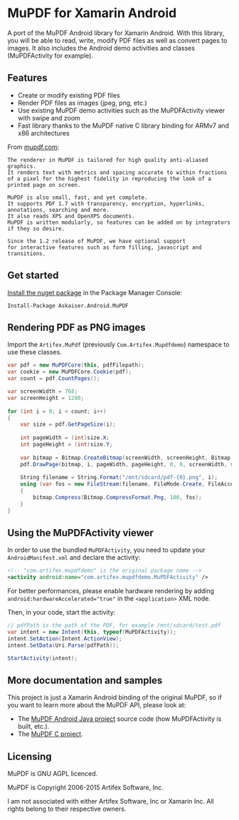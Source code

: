 # MuPDF for Xamarin Android

A port of the MuPDF Android library for Xamarin Android. With this library, you will be able to read, write, modify PDF files as well as convert pages to images. It also includes the Android demo activities and classes (MuPDFActivity for example).

## Features

* Create or modify existing PDF files
* Render PDF files as images (jpeg, png, etc.)
* Use existing MuPDF demo activities such as the MuPDFActivity viewer with swipe and zoom
* Fast library thanks to the MuPDF native C library binding for ARMv7 and x86 architectures

From [mupdf.com](http://mupdf.com):

	The renderer in MuPDF is tailored for high quality anti-aliased graphics.
	It renders text with metrics and spacing accurate to within fractions
	of a pixel for the highest fidelity in reproducing the look of a printed page on screen.
	
	MuPDF is also small, fast, and yet complete.
	It supports PDF 1.7 with transparency, encryption, hyperlinks, annotations, searching and more.
	It also reads XPS and OpenXPS documents.
	MuPDF is written modularly, so features can be added on by integrators if they so desire.
	
	Since the 1.2 release of MuPDF, we have optional support
	for interactive features such as form filling, javascript and transitions.

## Get started

[Install the nuget package](https://www.nuget.org/packages/Askaiser.Android.MuPDF/) in the Package Manager Console:

	Install-Package Askaiser.Android.MuPDF

## Rendering PDF as PNG images

Import the `Artifex.MuPdf` (previously `Com.Artifex.Mupdfdemo`) namespace to use these classes.

```C#
var pdf = new MuPDFCore(this, pdfFilepath);
var cookie = new MuPDFCore.Cookie(pdf);
var count = pdf.CountPages();

var screenWidth = 768;
var screenHeight = 1280;
 
for (int i = 0; i < count; i++)
{
    var size = pdf.GetPageSize(i);
 
    int pageWidth = (int)size.X;
    int pageHeight = (int)size.Y;
 
    var bitmap = Bitmap.CreateBitmap(screenWidth, screenHeight, Bitmap.Config.Argb8888);
    pdf.DrawPage(bitmap, i, pageWidth, pageHeight, 0, 0, screenWidth, screenHeight, cookie);
 
    String filename = String.Format("/mnt/sdcard/pdf-{0}.png", i);
    using (var fos = new FileStream(filename, FileMode.Create, FileAccess.ReadWrite))
    {
        bitmap.Compress(Bitmap.CompressFormat.Png, 100, fos);
    }
}
```

## Using the MuPDFActivity viewer

In order to use the bundled `MuPDFActivity`, you need to update your `AndroidManifest.xml` and declare the activity:

```XML
<!-- "com.artifex.mupdfdemo" is the original package name -->
<activity android:name="com.artifex.mupdfdemo.MuPDFActivity" />
```

For better performances, please enable hardware rendering by adding `android:hardwareAccelerated="true"` in the `<application>` XML node.

Then, in your code, start the activity:

```C#
// pdfPath is the path of the PDF, for example /mnt/sdcard/test.pdf
var intent = new Intent(this, typeof(MuPDFActivity));
intent.SetAction(Intent.ActionView);
intent.SetData(Uri.Parse(pdfPath));

StartActivity(intent);
```

## More documentation and samples

This project is just a Xamarin Android binding of the original MuPDF, so if you want to learn more about the MuPDF API, please look at:

* The [MuPDF Android Java project](https://github.com/asimmon/MuPDF-for-Android) source code (how MuPDFActivity is built, etc.).
* The [MuPDF C project](http://mupdf.com/docs/).

## Licensing

MuPDF is GNU AGPL licenced.

MuPDF is Copyright 2006-2015 Artifex Software, Inc.

I am not associated with either Artifex Software, Inc or Xamarin Inc. All rights belong to their respective owners.
